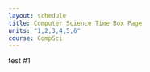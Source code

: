 ```yaml
---
layout: schedule
title: Computer Science Time Box Page
units: "1,2,3,4,5,6"
course: CompSci
---
```


test #1